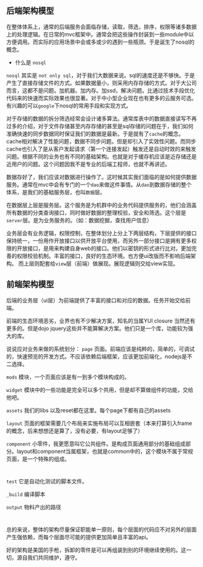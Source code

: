 ## 后端架构模型

在整体体系上，通常的后端服务会面临存储，读取，筛选，排序，权限等诸多数据上的处理逻辑。在日常的mvc框架中。通常会把这些操作封装到一些module中以方便调用。而实际的应用场景中会或多或少的遇到一些瓶颈。于是诞生了nosql的概念。

* 什么是 `nosql` 

`nosql` 其实是 `not only sql`，对于我们大数据来说。sql的速度还是不够快。于是产生了直接存储文件的方式。如果数据量小，则采用内存存储的方式。对于大公司而言，这都不是问题。加机器。加内存。加ssd，解决问题。比通过技术手段优化代码来的快速而实际效果也很显著。对于中小型企业现在也有更多的云服务可选。有兴趣的可以`google`下nosql的常用手段和实现方式。

对于存储的数据的拆分筛选经常会设计诸多算法。通常库表中的数据直接读写不再过多的介绍，对于文件存储甚至内存存储的甚至是sql存储的问题在于，我们如何准确快速的同步数据同时保证我们的数据是最新。于是就有了`cache`的概念。cache相对解决了性能问题，数据不同步问题。但是却引入了实效性问题。而同步cache也引入了是从客户发起请求（第一个连接发起）触发还是自动时效的来触发问题。根据不同的业务也有不同的基础架构。也就是对于缓存机应该是近存储还是近用户的问题。这个问题因我不是专业的后端工程师，也就不再讲述。

数据存好了，我们应该对数据进行操作了。这时候其实我们面临的是如何提供数据服务。通常在mvc中会有专门的一个`dao`来做这件事情。从`dao`到数据存储的整个体系，是我们的基础服务层，也叫`数据`层。

在数据层上层是服务层。这个服务是为机群中的业务代码提供服务的，他们会涵盖所有数据的分类查询接口，同时做好数据的整理校验，安全和筛选。这个层是`server`层。是为业务服务的。（如：数据挖掘，查找用户信息）

业务层会有业务逻辑，权限控制，在整体划分上分上下两层结构，下层提供的接口保持统一，一份用作开放接口以供开放平台使用，而另外一部分接口是拥有更多权限的开放接口，是用来构建自身web的接口。他们以密钥的形式进行比对。更加完善的权限校验机制。丰富的接口，良好的生态环境。也方便ui改版而不影响后端架构。
而上层则配套给`view`层（前端）做展现。展现逻辑则交给view实现。

## 前端架构模型

后端的业务层（ui层）为前端提供了丰富的接口和对应的数据。任务开始交给前端。

前端的生态环境恶劣，业界也有不少解决方案，知名的当属YUI closure 当然还有更多的。但是dojo jquery这些并不能算解决方案。他们只是一个库，功能较为强大的库。

说说应对业务来做的系统划分：
`page` 页面。前端应该是纯粹的，简单的，可调试的，快速预览的开发方式。不应该依赖后端框架，应该更加前端化，nodejs是不二选择。

`mods` 模块，一个页面应该是有一到多个模块构成的。

`widget` 模块中的一些功能是完全可以多个共用，但是却不算做组件的功能，交给他吧。

`assets` 我们的libs 以及reset都在这里。每个page下都有自己的assets

>
`layout` 页面的框架需要几个布局来实施布局可以互相嵌套（本来打算引入frame的概念，后来想想还是算了，没有必要，有layout足够了）
>
`component` 小零件，我更愿意叫它公共组件。是构成页面通用部分的基础组成部分。layout和component当属框架，也就是common中的，这个模块不属于常规页面，是一个特殊的组成。
#
>
`test` 它是自动化测试的脚本文件。
>
`_build` 编译脚本
>
`output` 物料产出的路径
#
总的来说，整体的架构尽量保证职能单一原则，每个层面的代码应不对另外的层面产生强依赖，而每个层面尽可能的提供更加简单且丰富的api。

好的架构是美国的手枪，拆卸的零件是可以再组装到别的环境继续使用的。这一切，源自我们共同维护，遵守。